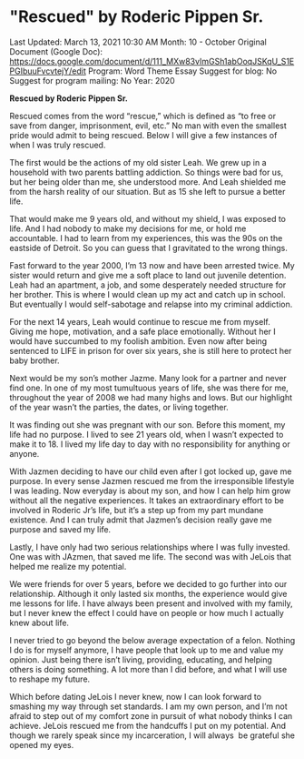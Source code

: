 # "Rescued" by Roderic Pippen Sr.

Last Updated: March 13, 2021 10:30 AM
Month: 10 - October
Original Document (Google Doc): https://docs.google.com/document/d/111_MXw83vImGSh1abOoqJSKqU_S1EPGIbuuFvcvtejY/edit
Program: Word Theme Essay
Suggest for blog: No
Suggest for program mailing: No
Year: 2020

**Rescued by Roderic Pippen Sr.**

Rescued comes from the word “rescue,” which is defined as “to free or save from danger, imprisonment, evil, etc.” No man with even the smallest pride would admit to being rescued. Below I will give a few instances of when I was truly rescued.

The first would be the actions of my old sister Leah. We grew up in a household with two parents battling addiction. So things were bad for us, but her being older than me, she understood more. And Leah shielded me from the harsh reality of our situation. But as 15 she left to pursue a better life.

That would make me 9 years old, and without my shield, I was exposed to life. And I had nobody to make my decisions for me, or hold me accountable. I had to learn from my experiences, this was the 90s on the eastside of Detroit. So you can guess that I gravitated to the wrong things.

Fast forward to the year 2000, I’m 13 now and have been arrested twice. My sister would return and give me a soft place to land out juvenile detention. Leah had an apartment, a job, and some desperately needed structure for her brother. This is where I would clean up my act and catch up in school. But eventually I would self-sabotage and relapse into my criminal addiction.

For the next 14 years, Leah would continue to rescue me from myself. Giving me hope, motivation, and a safe place emotionally. Without her I would have succumbed to my foolish ambition. Even now after being sentenced to LIFE in prison for over six years, she is still here to protect her baby brother.

Next would be my son’s mother Jazme. Many look for a partner and never find one. In one of my most tumultuous years of life, she was there for me, throughout the year of 2008 we had many highs and lows. But our highlight of the year wasn’t the parties, the dates, or living together.

It was finding out she was pregnant with our son. Before this moment, my life had no purpose. I lived to see 21 years old, when I wasn’t expected to make it to 18. I lived my life day to day with no responsibility for anything or anyone.

With Jazmen deciding to have our child even after I got locked up, gave me purpose. In every sense Jazmen rescued me from the irresponsible lifestyle I was leading. Now everyday is about my son, and how I can help him grow without all the negative experiences. It takes an extraordinary effort to be involved in Roderic Jr’s life, but it’s a step up from my part mundane existence. And I can truly admit that Jazmen’s decision really gave me purpose and saved my life.

Lastly, I have only had two serious relationships where I was fully invested. One was with JAzmen, that saved me life. The second was with JeLois that helped me realize my potential.

We were friends for over 5 years, before we decided to go further into our relationship. Although it only lasted six months, the experience would give me lessons for life. I have always been present and involved with my family, but I never knew the effect I could have on people or how much I actually knew about life.

I never tried to go beyond the below average expectation of a felon. Nothing I do is for myself anymore, I have people that look up to me and value my opinion. Just being there isn’t living, providing, educating, and helping others is doing something. A lot more than I did before, and what I will use to reshape my future.

Which before dating JeLois I never knew, now I can look forward to smashing my way through set standards. I am my own person, and I’m not afraid to step out of my comfort zone in pursuit of what nobody thinks I can achieve. JeLois rescued me from the handcuffs I put on my potential. And though we rarely speak since my incarceration, I will always  be grateful she opened my eyes.
